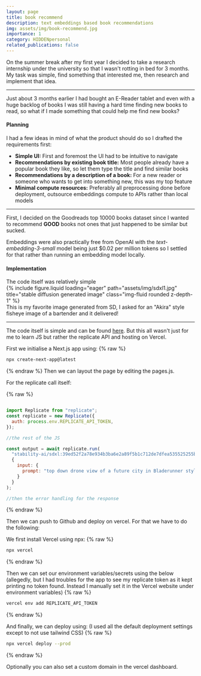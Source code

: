 ```yaml
---
layout: page
title: book recommend
description: text embeddings based book recommendations
img: assets/img/book-recommend.jpg
importance: 1
category: HIDDENpersonal
related_publications: false
---
```


On the summer break after my first year I decided to take a research internship under the university so that I wasn't rotting in bed for 3 months. My task was simple, find something that interested me, then research and implement that idea.

---

Just about 3 months earlier I had bought an E-Reader tablet and even with a huge backlog of books I was still having a hard time finding new books to read, so what if I made something that could help me find new books?

<h4>Planning</h4>
I had a few ideas in mind of what the product should do so I drafted the requirements first:
<ul>
    <li>
        <strong>Simple UI:</strong> First and foremost the UI had to be intuitive to navigate
    </li>
    <li>
        <strong>Recommendations by existing book title:</strong> Most people already have a popular book they like, so let them type the title and find similar books
    </li>
    <li>
        <strong>Recommendations by a description of a book:</strong> For a new reader or someone who wants to get into something new, this was my top feature
    </li>
    <li>
        <strong>Minimal compute resources:</strong> Preferably all preprocessing done before deployment, outsource embeddings compute to APIs rather than local models
    </li>
</ul>

---

First, I decided on the Goodreads top 10000 books dataset since I wanted to recommend <strong>GOOD</strong> books not ones that just happened to be similar but sucked.

Embeddings were also practically free from OpenAI with the <em>text-embedding-3-small</em> model being just $0.02 per million tokens so I settled for that rather than running an embedding model locally.

<h4>Implementation</h4>
The code itself was relatively simple


<div class="row">
    <div class="col-sm mt-3 mt-md-0">
        {% include figure.liquid loading="eager" path="assets/img/sdxl1.jpg" title="stable diffusion generated image" class="img-fluid rounded z-depth-1" %}
    </div>
</div>
<div class="caption">
    This is my favorite image generated from SD, I asked for an "Akira" style fisheye image of a bartender and it delivered!
</div>

---
The code itself is simple and can be found <a href="https://github.com/hootyhoot/replicate-sdxl">here</a>.
But this all wasn't just for me to learn JS but rather the replicate API and hosting on Vercel.

First we initialise a Next.js app using:
{% raw %}

```bash
npx create-next-app@latest
```

{% endraw %}
Then we can layout the page by editing the pages.js.

For the replicate call itself:

{% raw %}

```js

import Replicate from "replicate";
const replicate = new Replicate({
  auth: process.env.REPLICATE_API_TOKEN,
});

//the rest of the JS

const output = await replicate.run(
  "stability-ai/sdxl:39ed52f2a78e934b3ba6e2a89f5b1c712de7dfea535525255b1aa35c5565e08b",
  {
    input: {
      prompt: "top down drone view of a future city in Bladerunner style"
    }
  }
);

//then the error handling for the response
```

{% endraw %}

Then we can push to Github and deploy on vercel. For that we have to do the following:

We first install Vercel using npx:
{% raw %}

```bash
npx vercel
```

{% endraw %}

Then we can set our environment variables/secrets using the below (allegedly, but I had troubles for the app to see my replicate token as it kept printing no token found. Instead I manually set it in the Vercel website under environment variables)
{% raw %}

```bash
vercel env add REPLICATE_API_TOKEN
```

{% endraw %}

And finally, we can deploy using: (I used all the default deployment settings except to not use tailwind CSS)
{% raw %}

```bash
npx vercel deploy --prod
```

{% endraw %}

Optionally you can also set a custom domain in the vercel dashboard.
